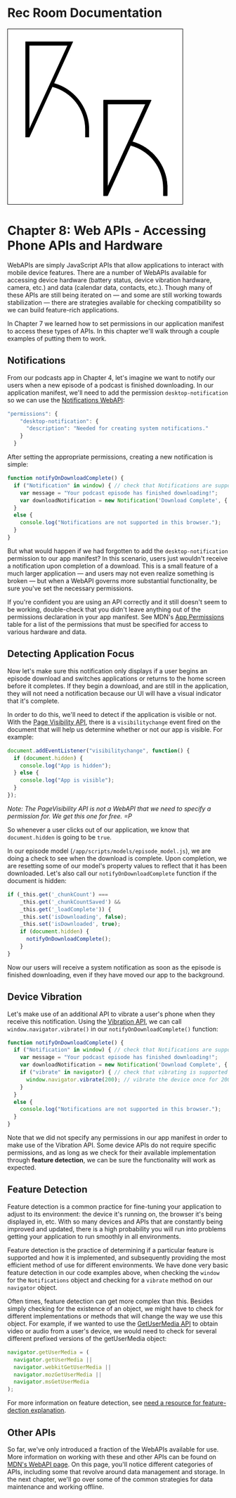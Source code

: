 # Rec Room Documentation

![Rec Room logo](images/recroom-logo.jpg?raw=true)


# Chapter 8: Web APIs - Accessing Phone APIs and Hardware

WebAPIs are simply JavaScript APIs that allow applications to interact with mobile device features. There are a number of WebAPIs available for accessing device hardware (battery status, device vibration hardware, camera, etc.) and data (calendar data, contacts, etc.). Though many of these APIs are still being iterated on &mdash; and some are still working towards stabilization &mdash; there are strategies available for checking compatibility so we can build feature-rich applications.

In Chapter 7 we learned how to set permissions in our application manifest to access these types of APIs. In this chapter we'll walk through a couple examples of putting them to work.

## Notifications 
From our podcasts app in Chapter 4, let's imagine we want to notify our users when a new episode of a podcast is finished downloading. In our application manifest, we'll need to add the permission `desktop-notification` so we can use the [Notifications WebAPI](https://developer.mozilla.org/en-US/docs/Web/API/Notification/Using_Web_Notifications):

```javascript
"permissions": {
    "desktop-notification": {
      "description": "Needed for creating system notifications."
    }
  }
````

After setting the appropriate permissions, creating a new notification is simple:

```javascript
function notifyOnDownloadComplete() {
  if ("Notification" in window) { // check that Notifications are supported in our browser
    var message = "Your podcast episode has finished downloading!";
    var downloadNotification = new Notification('Download Complete', { body: message });
  }
  else {
    console.log("Notifications are not supported in this browser.");
  }
}
````

But what would happen if we had forgotten to add the `desktop-notification` permission to our app manifest? In this scenario, users just wouldn't receive a notification upon completion of a download. This is a small feature of a much larger application &mdash; and users may not even realize something is broken &mdash; but when a WebAPI governs more substantial functionality, be sure you've set the necessary permissions.

If you're confident you are using an API correctly and it still doesn't seem to be working, double-check that you didn't leave anything out of the permissions declaration in your app manifest. See MDN's [App Permissions](https://developer.mozilla.org/en-US/Apps/Build/App_permissions) table for a list of the permissions that must be specified for access to various hardware and data.

## Detecting Application Focus
Now let's make sure this notification only displays if a user begins an episode download and switches applications or returns to the home screen before it completes. If they begin a download, and are still in the application, they will not need a notification because our UI will have a visual indicator that it's complete.

In order to do this, we'll need to detect if the application is visible or not. With the [Page Visibility API](https://developer.mozilla.org/en-US/docs/Web/Guide/User_experience/Using_the_Page_Visibility_API), there is a `visibilitychange` event fired on the document that will help us determine whether or not our app is visible. For example:

```javascript
document.addEventListener("visibilitychange", function() {
  if (document.hidden) {
    console.log("App is hidden");
  } else {
    console.log("App is visible");
  } 
});
````

*Note: The PageVisibility API is not a WebAPI that we need to specify a permission for. We get this one for free. =P*

So whenever a user clicks out of our application, we know that `document.hidden` is going to be `true`.

In our episode model (`/app/scripts/models/episode_model.js`), we are doing a check to see when the download is complete. Upon completion, we are resetting some of our model's property values to reflect that it has been downloaded. Let's also call our `notifyOnDownloadComplete` function if the document is hidden:

```javascript
if (_this.get('_chunkCount') ===
    _this.get('_chunkCountSaved') &&
    _this.get('_loadComplete')) {
    _this.set('isDownloading', false);
    _this.set('isDownloaded', true);
    if (document.hidden) {
      notifyOnDownloadComplete();
    }
}
````

Now our users will receive a system notification as soon as the episode is finished downloading, even if they have moved our app to the background. 

## Device Vibration

Let's make use of an additional API to vibrate a user's phone when they receive this notification. Using the [Vibration API](https://developer.mozilla.org/en-US/docs/Web/Guide/API/Vibration), we can call `window.navigator.vibrate()` in our `notifyOnDownloadComplete()` function:

```javascript
function notifyOnDownloadComplete() {
  if ("Notification" in window) { // check that Notifications are supported in our browser
    var message = "Your podcast episode has finished downloading!";
    var downloadNotification = new Notification('Download Complete', { body: message });
    if ("vibrate" in navigator) { // check that vibrating is supported on our device
      window.navigator.vibrate(200); // vibrate the device once for 200ms
    }
  }
  else {
    console.log("Notifications are not supported in this browser.");
  }
}
````

Note that we did not specify any permissions in our app manifest in order to make use of the Vibration API. Some device APIs do not require specific permissions, and as long as we check for their available implementation through **feature detection**, we can be sure the functionality will work as expected.

## Feature Detection

Feature detection is a common practice for fine-tuning your application to adjust to its environment: the device it's running on, the browser it's being displayed in, etc. With so many devices and APIs that are constantly being improved and updated, there is a high probability you will run into problems getting your application to run smoothly in all environments.

Feature detection is the practice of determining if a particular feature is supported and how it is implemented, and subsequently providing the most efficient method of use for different environments. We have done very basic feature detection in our code examples above, when checking the `window` for the `Notifications` object and checking for a `vibrate` method on our `navigator` object.

Often times, feature detection can get more complex than this. Besides simply checking for the existence of an object, we might have to check for different implementations or methods that will change the way we use this object. For example, if we wanted to use the [GetUserMedia API](https://developer.mozilla.org/en-US/docs/NavigatorUserMedia.getUserMedia) to obtain video or audio from a user's device, we would need to check for several different prefixed versions of the getUserMedia object: 

```javascript
navigator.getUserMedia = (
  navigator.getUserMedia ||
  navigator.webkitGetUserMedia ||
  navigator.mozGetUserMedia ||
  navigator.msGetUserMedia
);
````

For more information on feature detection, see [need a resource for feature-dection explanation](#).

## Other APIs
So far, we've only introduced a fraction of the WebAPIs available for use. More information on working with these and other APIs can be found on [MDN's WebAPI page](https://developer.mozilla.org/en-US/docs/WebAPI). On this page, you'll notice different categories of APIs, including some that revolve around data management and storage. In the next chapter, we'll go over some of the common strategies for data maintenance and working offline.